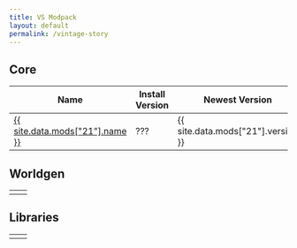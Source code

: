 ```yaml
---
title: VS Modpack
layout: default
permalink: /vintage-story
---
```

## Core

| Name                                                        | Install Version | Newest Version                     |
| ----------------------------------------------------------- | --------------- | ---------------------------------- |
| [{{ site.data.mods["21"].name }}](https://kitsturyuki.net/) | ???             | {{ site.data.mods["21"].version }} |

## Worldgen

|     |     |
| --- | --- |
|     |     |

## Libraries

|     |     |
| --- | --- |
|     |     |
